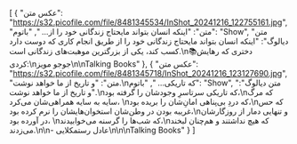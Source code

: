 [
  {
    "عکس متن": "https://s32.picofile.com/file/8481345534/InShot_20241216_122755161.jpg",
    "متن": "اینکه انسان بتواند مایحتاج زندگانی خود را از... ",
    "باتوم": "Show",
    "متن دیالوگ": "اینکه انسان بتواند مایحتاج زندگانی خود را از طریق انجام کاری که دوست دارد کسب کند، یکی از بزرگترین موهبت‌های زندگانی است.\n📚دختری که رهایش کردی:\nجوجو مویز\n‌\nTalking Books"
  },
  {
    "عکس متن": "https://s32.picofile.com/file/8481345718/InShot_20241216_123127690.jpg",
    "متن": "و تاریخ از ما خواهد نوشت‌.\nکه تاریکی... ",
    "باتوم": "Show",
    "متن دیالوگ": "و تاریخ از ما خواهد نوشت‌.\nکه تاریکی سرتاسرِ وجودشان را گرفته بود،\nکه مرگ سایه به سایه همراهی‌شان می‌کرد، \nکه دردِ بی‌پناهی امان‌ِشان را بریده بود،\nکه حس غریبه بودن در وطن‌شان استخوان‌هایشان را نرم کرده بود،\nو تنهایی دمار از روزگارشان در آورده بود، \nکه شب‌ها را گرسنه می‌خوابیدند،\nکه هیچ نداشتند و هم‌چنان لبخند می‌زدند.\n\n- عادل رستمکلایی\n‌\n‌\nTalking Books"
  }
]